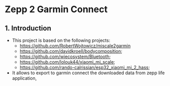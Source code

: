 # Zepp 2 Garmin Connect

## 1. Introduction
- This project is based on the following projects:
  - https://github.com/RobertWojtowicz/miscale2garmin
  - https://github.com/davidkroell/bodycomposition;
  - https://github.com/wiecosystem/Bluetooth;
  - https://github.com/lolouk44/xiaomi_mi_scale;
  - https://github.com/rando-calrissian/esp32_xiaomi_mi_2_hass;
- It allows to export to garmin connect the downloaded data from zepp life application,



